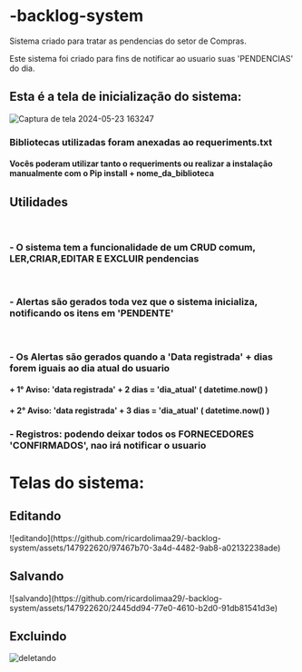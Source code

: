 # -backlog-system
Sistema criado para tratar as pendencias do setor de Compras.

Este sistema foi criado para fins de notificar ao usuario suas 'PENDENCIAS' do dia.

<h2>Esta é a tela de inicialização do sistema:</h2>

![Captura de tela 2024-05-23 163247](https://github.com/ricardolimaa29/-backlog-system/assets/147922620/71249c76-c1d5-4818-90d4-f08d64076e42)


<h3>Bibliotecas utilizadas foram anexadas ao requeriments.txt</h3>
<h4>Vocês poderam utilizar tanto o requeriments ou realizar a instalação manualmente com o Pip install + nome_da_biblioteca </h4>

<h2>Utilidades</h2>
<br>

 <h3>- O sistema tem a funcionalidade de um CRUD comum, LER,CRIAR,EDITAR E EXCLUIR pendencias</h3><br>
  <h3>- Alertas são gerados toda vez que o sistema inicializa, notificando os itens em 'PENDENTE'</h3><br>
  <h3>- Os Alertas são gerados quando a 'Data registrada' + dias forem iguais ao dia atual do usuario</h3>
    <h4>+ 1° Aviso: 'data registrada' + 2 dias = 'dia_atual' ( datetime.now() )</h4>
    <h4>+ 2° Aviso: 'data registrada' + 3 dias = 'dia_atual' ( datetime.now() )</h4>
  <h3>- Registros: podendo deixar todos os FORNECEDORES 'CONFIRMADOS', nao irá notificar o usuario</h3>


<h1>Telas do sistema:</h1>

  <h2>Editando</h2>
![editando](https://github.com/ricardolimaa29/-backlog-system/assets/147922620/97467b70-3a4d-4482-9ab8-a02132238ade)

  <h2>Salvando</h2>
![salvando](https://github.com/ricardolimaa29/-backlog-system/assets/147922620/2445dd94-77e0-4610-b2d0-91db81541d3e)

  <h2>Excluindo</h2>

![deletando](https://github.com/ricardolimaa29/-backlog-system/assets/147922620/36e981e1-dbcf-405c-aecf-a5b3f0c22352)

